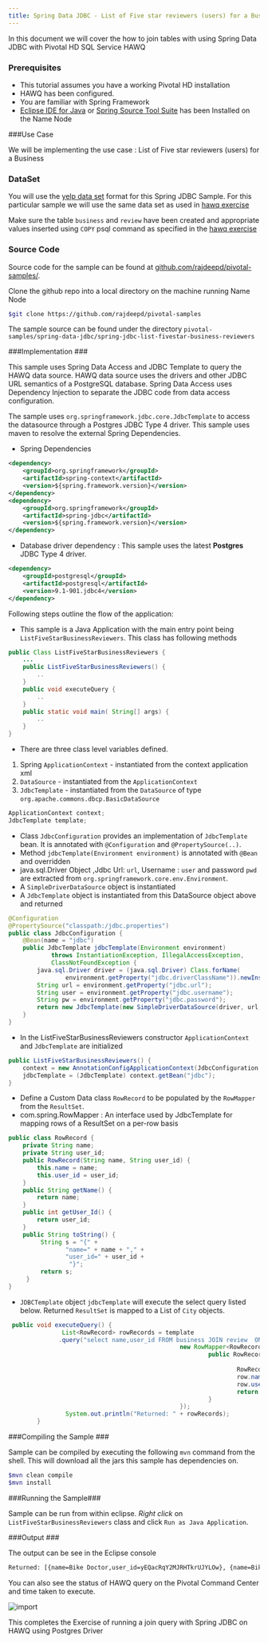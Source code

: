 ```yaml
---
title: Spring Data JDBC - List of Five star reviewers (users) for a Business    
---
```


In this document we will cover the how to join tables with using Spring Data JDBC with Pivotal HD SQL Service HAWQ

### Prerequisites

*  This tutorial assumes you have a working Pivotal HD installation
*  HAWQ has been configured.
*  You are familiar with Spring Framework
*  [Eclipse IDE for Java](http://www.eclipse.org) or [Spring Source Tool Suite](http://www.springsource.org/sts) has been Installed on the Name Node

###Use Case

We will be implementing the use case : List of Five star reviewers (users) for a Business

### DataSet

You will use the [yelp data set](/getting-started/yelpdataset.html) format for this Spring JDBC Sample. For this particular sample we will use the same data set as used in [hawq exercise](/getting-started/hawq/list-five-star-reviewers.html)

Make sure the table `business` and `review` have been created and appropriate values inserted using `COPY` psql command as specified in the [hawq exercise](/getting-started/hawq/list-five-star-reviewers.html)

### Source Code ###

Source code for the sample can be found at [github.com/rajdeepd/pivotal-samples/](https://github.com/rajdeepd/pivotal-samples).

Clone the github repo into a local directory on the machine running Name Node

```bash
$git clone https://github.com/rajdeepd/pivotal-samples
```

The sample source can be found under the directory `pivotal-samples/spring-data-jdbc/spring-jdbc-list-fivestar-business-reviewers`

###Implementation ###

This sample uses Spring Data Access and JDBC Template to query the HAWQ data source. HAWQ data source uses the drivers and other JDBC URL semantics of a PostgreSQL database. 
Spring Data Access uses Dependency Injection to separate the JDBC code from data access configuration.

The sample uses `org.springframework.jdbc.core.JdbcTemplate` to access the datasource through a Postgres JDBC Type 4 driver. This sample uses maven to resolve the external Spring Dependencies.

*  Spring Dependencies
```xml
<dependency>
    <groupId>org.springframework</groupId>
    <artifactId>spring-context</artifactId>
    <version>${spring.framework.version}</version>
</dependency>
<dependency>
    <groupId>org.springframework</groupId>
    <artifactId>spring-jdbc</artifactId>
    <version>${spring.framework.version}</version>
</dependency>
```

*  Database driver dependency : This sample uses the latest **Postgres** JDBC Type 4 driver.

```xml
<dependency>
    <groupId>postgresql</groupId>
    <artifactId>postgresql</artifactId>
    <version>9.1-901.jdbc4</version>
</dependency>
```

Following steps outline the flow of the application:

*  This sample is a Java Application with the main entry point being `ListFiveStarBusinessReviewers`. This class has following methods

```java
public Class ListFiveStarBusinessReviewers {
    ...
    public ListFiveStarBusinessReviewers() {
        ..
    }  
    public void executeQuery {
        ..
    }
    public static void main( String[] args) {
        ..
    }
}
```

*  There are three class level variables defined. 
  1.  Spring `ApplicationContext` - instantiated from the context application xml
  2.  `DataSource` - instantiated from the `ApplicationContext`
  3.  `JdbcTemplate` - instantiated from the `DataSource` of type `org.apache.commons.dbcp.BasicDataSource`

```java
ApplicationContext context;
JdbcTemplate template;
```

*    Class `JdbcConfiguration` provides an implementation of `JdbcTemplate` bean. It is annotated with `@Configuration` and `@PropertySource(..)`.
*    Method `jdbcTemplate(Environment environment)` is annotated with `@Bean` and overridden
*    java.sql.Driver Object ,Jdbc Url:  `url`, Username : `user` and password `pwd` are extracted from `org.springframework.core.env.Environment`.
*    A `SimpleDriverDataSource` object is instantiated
*    A `JdbcTemplate` object is instantiated from this DataSource object above and returned
    
```java
@Configuration
@PropertySource("classpath:/jdbc.properties")
public class JdbcConfiguration {
    @Bean(name = "jdbc")
    public JdbcTemplate jdbcTemplate(Environment environment)
            throws InstantiationException, IllegalAccessException,
            ClassNotFoundException {
        java.sql.Driver driver = (java.sql.Driver) Class.forName(
                environment.getProperty("jdbc.driverClassName")).newInstance();
        String url = environment.getProperty("jdbc.url");
        String user = environment.getProperty("jdbc.username");
        String pw = environment.getProperty("jdbc.password");
        return new JdbcTemplate(new SimpleDriverDataSource(driver, url, user,pw));
    }
}
```

*    In the ListFiveStarBusinessReviewers constructor `ApplicationContext` and `JdbcTemplate` are initialized 
```java
public ListFiveStarBusinessReviewers() {
    context = new AnnotationConfigApplicationContext(JdbcConfiguration.class);
    jdbcTemplate = (JdbcTemplate) context.getBean("jdbc");
}
```

*    Define a Custom Data class `RowRecord` to be populated by the `RowMapper` from the `ResultSet`.  
*    com.spring.RowMapper : An interface used by JdbcTemplate for mapping rows of a ResultSet on a per-row basis

```java
public class RowRecord {
    private String name;
    private String user_id;
    public RowRecord(String name, String user_id) {
        this.name = name;
        this.user_id = user_id;
    }
    public String getName() {
        return name;
    }
    public int getUser_Id() {
        return user_id;
    }
    public String toString() {
         String s = "{" +
                "name=" + name + "," +
                "user_id=" + user_id + 
                 "}";
         return s;
     }
}
```

*  `JDBCTemplate` object `jdbcTemplate` will execute the select query listed below. Returned `ResultSet` is mapped to a List of `City` objects.

```java
 public void executeQuery() {
               List<RowRecord> rowRecords = template
              .query("select name,user_id FROM business JOIN review  ON (business.business_id=review.business_id AND review.stars=5.0) ",
                                                new RowMapper<RowRecord>() {
                                                        public RowRecord mapRow(ResultSet rs, int rowNum)
                                                                        throws SQLException {
                                                                RowRecord row = new RowRecord();
                                                                row.name = rs.getString("name");
                                                                row.user_id = rs.getString("user_id");
                                                                return row;
                                                        }
                                                });
                System.out.println("Returned: " + rowRecords);
        }
```

###Compiling the Sample ###

Sample can be compiled by executing the following `mvn` command from the shell. This will download all the jars this sample has dependencies on.

```bash
$mvn clean compile
$mvn install
```

###Running the Sample###

Sample can be run from within eclipse. *Right click* on `ListFiveStarBusinessReviewers` class and click `Run as Java Application`.

###Output ###

The output can be see in the Eclipse console

```bash
Returned: [{name=Bike Doctor,user_id=yEQacRqY2MJRHTkrUJYLOw}, {name=Bike Doctor,user_id=muIhE1HQZscwe06ISMu81A}, {name=Bike Doctor,user_id=WkEu8km8U-6X-mm5OdkHjw}, {name=Peoria Income Tax Service,user_id=EnAdKZ_u_wj9ifTRwkfVwg}, {name=Valley Permaculture Alliance,user_id=w6DgbWFq671y50A_QsILwQ}]

```

You can also see the status of HAWQ query on the Pivotal Command Center and time taken to execute.

![import](/images/gs/hawq/list-five-star-reviewers/spring-jdbc/hawq.png)

This completes the Exercise of running a join query with Spring JDBC on HAWQ using Postgres Driver
